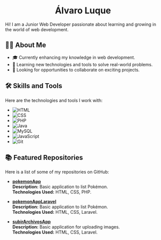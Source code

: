 <h1 align="center">Álvaro Luque</h1>
Hi! I am a Junior Web Developer passionate about learning and growing in the world of web development.

## 🧑‍💻 About Me

- 🎓 Currently enhancing my knowledge in web development.  
- 🌱 Learning new technologies and tools to solve real-world problems.  
- 🎯 Looking for opportunities to collaborate on exciting projects.  

## 🛠️ Skills and Tools  

Here are the technologies and tools I work with:  


  - ![HTML](https://img.shields.io/badge/-HTML5-E34F26?style=flat&logo=html5&logoColor=white)  
  - ![CSS](https://img.shields.io/badge/-CSS3-1572B6?style=flat&logo=css3&logoColor=white)  
  - ![PHP](https://img.shields.io/badge/-PHP-777BB4?style=flat&logo=php&logoColor=white)  
  - ![Java](https://img.shields.io/badge/-Java-007396?style=flat&logo=java&logoColor=white)  
  - ![MySQL](https://img.shields.io/badge/-MySQL-4479A1?style=flat&logo=mysql&logoColor=white)  
  - ![JavaScript](https://img.shields.io/badge/-JavaScript-F7DF1E?style=flat&logo=javascript&logoColor=black)  
  - ![Git](https://img.shields.io/badge/-Git-F05032?style=flat&logo=git&logoColor=white)  

## 📚 Featured Repositories  

Here is a list of some of my repositories on GitHub:  

- [**pokemonApp**](https://github.com/aluqmor/pokemonApp)  
  **Description:** Basic application to list Pokémon.  
  **Technologies Used:** HTML, CSS, PHP.  

- [**pokemonAppLaravel**](https://github.com/aluqmor/pokemonAppLaravel)  
  **Description:** Basic application to list Pokémon.  
  **Technologies Used:** HTML, CSS, Laravel.  

- [**subirArchivosApp**](https://github.com/aluqmor/subirArchivosApp)  
  **Description:** Basic application for uploading images.  
  **Technologies Used:** HTML, CSS, Laravel. 

